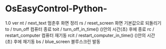 # OsEasyControl-Python-
1.0 ver
nt / next_text
멈춘후 화면 정리
rs / reset_screen
화면 기본값으로 되돌리기
to / trun_off
컴퓨터 종료
toit / turn_off_in_time()
()안의 시간(초) 후에 종료
rc / restart_computer
컴퓨터 재기동
rcit / restart_computer_in_time()
()안의 시간(초) 후에 재기동
bs / blue_screen
블루스크린 발동
